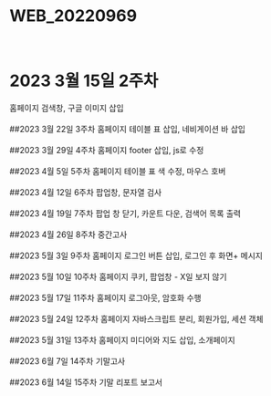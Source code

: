 # WEB_20220969
 <br>
<h1>2023 3월 15일 2주차</h1> 홈페이지 검색창, 구글 이미지 삽입
 <br>
  <br>
##2023 3월 22일 3주차 홈페이지 테이블 표 삽입, 네비게이션 바 삽입
  <br>
   <br>
##2023 3월 29일 4주차 홈페이지 footer 삽입, js로 수정
  <br>
   <br>
##2023 4월 5일 5주차 홈페이지 테이블 표 색 수정, 마우스 호버
  <br>
   <br>
##2023 4월 12일 6주차 팝업창, 문자열 검사
  <br>
   <br>
##2023 4월 19일 7주차 팝업 창 닫기, 카운트 다운, 검색어 목록 출력
  <br>
   <br>
##2023 4월 26일 8주차 중간고사
  <br>
   <br>
##2023 5월 3일 9주차 홈페이지 로그인 버튼 삽입, 로그인 후 화면+ 메시지
  <br> <br>
##2023 5월 10일 10주차 홈페이지 쿠키, 팝업창 - X일 보지 않기
  <br> <br>
##2023 5월 17일 11주차 홈페이지 로그아웃, 암호화 수행
  <br> <br>
##2023 5월 24일 12주차 홈페이지 자바스크립트 분리, 회원가입, 세션 객체
  <br> <br>
##2023 5월 31일 13주차 홈페이지 미디어와 지도 삽입, 소개페이지
  <br> <br>
##2023 6월 7일 14주차 기말고사
  <br> <br>
##2023 6월 14일 15주차 기말 리포트 보고서
 </div>

